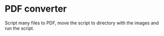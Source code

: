 # PDF converter

Script many files to PDF, move the script to directory with the images and run the script.
